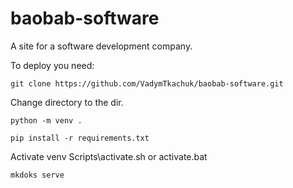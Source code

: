 # baobab-software

A site for a software development company.

To deploy you need:

```
git clone https://github.com/VadymTkachuk/baobab-software.git
```
Change directory to the dir.
```
python -m venv .
```
```
pip install -r requirements.txt
```
Activate venv Scripts\activate.sh or activate.bat
```
mkdoks serve
```
